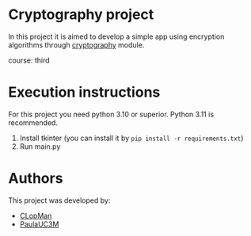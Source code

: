 # Cryptography project
In this project it is aimed to develop a simple app using encryption algorithms through [cryptography](https://cryptography.io/en/latest/) module. 

course: third

# Execution instructions
For this project you need python 3.10 or superior. Python 3.11 is recommended.
1. Install tkinter (you can install it by `pip install -r requirements.txt`)
2. Run main.py

# Authors 
This project was developed by: 
- [CLopMan](https://github.com/CLopMan)
- [PaulaUC3M](https://github.com/PaulaUc3m)
